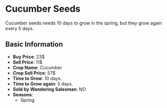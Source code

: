 # Cucumber Seeds

Cucumber seeds needs 10 days to grow in the spring, but they grow again every 5 days.

## Basic Information

- **Buy Price**: 23$
- **Sell Price**: 11$
- **Crop Name**: Cucumber
- **Crop Sell Price**: 57$
- **Time to Grow**: 10 days.
- **Time to Grow again**: 5 days.
- **Sold by Wandering Salesman**: NO
- **Seasons**:
  - Spring